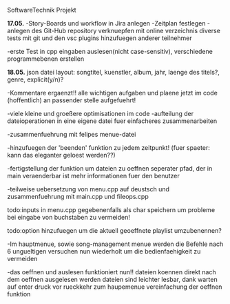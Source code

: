 SoftwareTechnik Projekt

**17.05.**
-Story-Boards und workflow in Jira anlegen
    -Zeitplan festlegen
-anlegen des Git-Hub repository
    verknuepfen mit online verzeichnis
    diverse tests mit git und den vsc plugins
    hinzufuegen anderer teilnehmer
    
-erste Test in cpp
    eingaben auslesen(nicht case-sensitiv), verschiedene programmebenen erstellen

**18.05.**
json datei layout:
songtitel, kuenstler, album, jahr, laenge des titels?, genre, explicit(y/n)?

-Kommentare ergaenzt!!
    alle wichtigen aufgaben und plaene jetzt im code (hoffentlich) an passender stelle aufgefuehrt!

-viele kleine und groeßere optimisationen im code
-aufteilung der dateioperationen in eine eigene datei fuer einfacheres zusammenarbeiten

-zusammenfuehrung mit felipes menue-datei

-hinzufuegen der 'beenden' funktion zu jedem zeitpunkt!
    (fuer spaeter: kann das eleganter geloest werden??)

-fertigstellung der funktion um dateien zu oeffnen
    seperater pfad, der in main veraenderbar ist
    mehr informationen fuer den benutzer

-teilweise uebersetzung von menu.cpp auf deustsch und zusammenfuehrung mit main.cpp und fileops.cpp

todo:inputs in menu.cpp gegebenenfalls als char speichern um probleme bei eingabe von buchstaben zu vermeiden!

todo:option hinzufuegen um die aktuell geoeffnete playlist umzubenennen?

-Im hauptmenue, sowie song-management menue werden die Befehle nach 6 ungueltigen versuchen nun wiederholt um die bedienfaehigkeit zu vermeiden

-das oeffnen und auslesen funktioniert nun!!
    dateien koennen direkt nach dem oeffnen ausgelesen werden
    dateien sind leichter lesbar, dank warten auf enter druck vor rueckkehr zum haupemenue
    vereinfachung der oeffnen funktion
